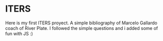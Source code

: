 # ITERS
Here is my first ITERS proyect. A simple bibliography of Marcelo Gallardo coach of River Plate. I followed the simple questions and i added some of fun with JS :)
